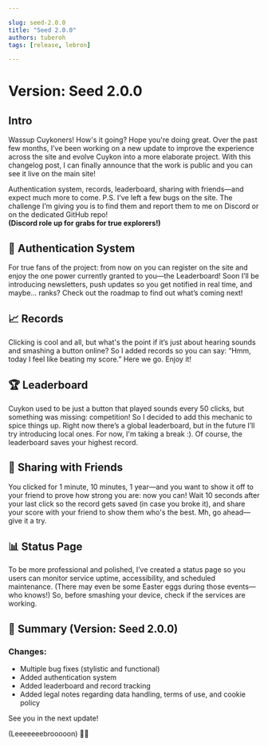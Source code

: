 ```yaml
---

slug: seed-2.0.0
title: "Seed 2.0.0"
authors: tuberoh
tags: [release, lebron]

---
```



# Version: Seed 2.0.0

## Intro

Wassup Cuykoners! How's it going? Hope you're doing great.
Over the past few months, I’ve been working on a new update to improve the experience across the site and evolve Cuykon into a more elaborate project. With this changelog post, I can finally announce that the work is public and you can see it live on the main site!

<!-- truncate -->

Authentication system, records, leaderboard, sharing with friends—and expect much more to come.
P.S. I’ve left a few bugs on the site. The challenge I’m giving you is to find them and report them to me on Discord or on the dedicated GitHub repo! </br>
**(Discord role up for grabs for true explorers!)**


## 🔐 Authentication System
For true fans of the project: from now on you can register on the site and enjoy the one power currently granted to you—the Leaderboard!
Soon I’ll be introducing newsletters, push updates so you get notified in real time, and maybe… ranks?
Check out the roadmap to find out what’s coming next!

## 📈 Records
Clicking is cool and all, but what's the point if it’s just about hearing sounds and smashing a button online?
So I added records so you can say: “Hmm, today I feel like beating my score.”
Here we go. Enjoy it!

## 🏆 Leaderboard
Cuykon used to be just a button that played sounds every 50 clicks, but something was missing: competition!
So I decided to add this mechanic to spice things up.
Right now there’s a global leaderboard, but in the future I’ll try introducing local ones.
For now, I'm taking a break :).
Of course, the leaderboard saves your highest record.

## 🍂 Sharing with Friends
You clicked for 1 minute, 10 minutes, 1 year—and you want to show it off to your friend to prove how strong you are: now you can!
Wait 10 seconds after your last click so the record gets saved (in case you broke it), and share your score with your friend to show them who's the best.
Mh, go ahead—give it a try.

## 📊 Status Page
To be more professional and polished, I’ve created a status page so you users can monitor service uptime, accessibility, and scheduled maintenance.
(There may even be some Easter eggs during those events—who knows!)
So, before smashing your device, check if the services are working.

## 🧾 Summary (Version: Seed 2.0.0)
### Changes:
- Multiple bug fixes (stylistic and functional)
- Added authentication system
- Added leaderboard and record tracking
- Added legal notes regarding data handling, terms of use, and cookie policy

See you in the next update!

(Leeeeeeebrooooon) 🏀🔥

